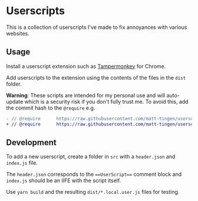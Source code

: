 # Userscripts

This is a collection of userscripts I've made to fix annoyances with various websites.

## Usage

Install a userscript extension such as [Tampermonkey](https://chrome.google.com/webstore/detail/tampermonkey/dhdgffkkebhmkfjojejmpbldmpobfkfo) for Chrome.

Add userscripts to the extension using the contents of the files in the `dist` folder.

**Warning**: These scripts are intended for my personal use and will auto-update which is a security risk if you don't fully trust me. To avoid this, add the commit hash to the `@require` e.g.

```diff
- // @require      https://raw.githubusercontent.com/matt-tingen/userscripts/master/src/netflix/index.js
+ // @require      https://raw.githubusercontent.com/matt-tingen/userscripts/63c7d92e60a940d997841fcc8f09be87760539db/src/netflix/index.js
```

## Development

To add a new userscript, create a folder in `src` with a `header.json` and `index.js` file.

The `header.json` corresponds to the `==UserScript==` comment block and `index.js` should be an IIFE with the script itself.

Use `yarn build` and the resulting `dist/*.local.user.js` files for testing.
